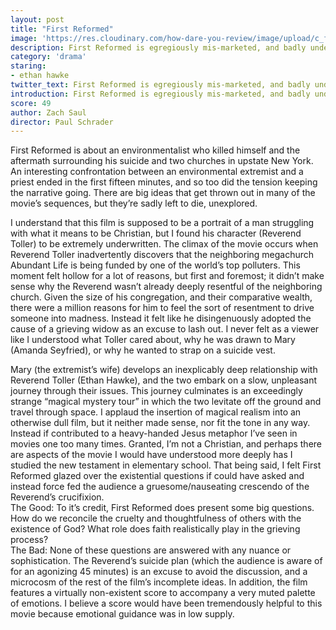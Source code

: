```yaml
---
layout: post
title: "First Reformed"
image: 'https://res.cloudinary.com/how-dare-you-review/image/upload/c_fill,h_399,w_760/v1528692631/18firstreformed-articleLarge-v2.jpg'
description: First Reformed is egregiously mis-marketed, and badly underwritten. Religious symbols aren't enough to save this sleepy script.
category: 'drama'
staring:
- ethan hawke
twitter_text: First Reformed is egregiously mis-marketed, and badly underwritten. Religious symbols aren't enough to save this sleepy script.
introduction: First Reformed is egregiously mis-marketed, and badly underwritten. Religious symbols aren't enough to save this sleepy script.
score: 49
author: Zach Saul
director: Paul Schrader
---
```

First Reformed is about an environmentalist who killed himself and the aftermath surrounding his suicide and two churches in upstate New York. An interesting confrontation between an environmental extremist and a priest ended in the first fifteen minutes, and so too did the tension keeping the narrative going. There are big ideas that get thrown out in many of the movie’s sequences, but they’re sadly left to die, unexplored.

I understand that this film is supposed to be a portrait of a man struggling with what it means to be Christian, but I found his character (Reverend Toller) to be extremely underwritten. The climax of the movie occurs when Reverend Toller inadvertently discovers that the neighboring megachurch Abundant Life is being funded by one of the world’s top polluters. This moment felt hollow for a lot of reasons, but first and foremost; it didn’t make sense why the Reverend wasn’t already deeply resentful of the neighboring church. Given the size of his congregation, and their comparative wealth, there were a million reasons for him to feel the sort of resentment to drive someone into madness. Instead it felt like he disingenuously adopted the cause of a grieving widow as an excuse to lash out. I never felt as a viewer like I understood what Toller cared about, why he was drawn to Mary (Amanda Seyfried), or why he wanted to strap on a suicide vest.

Mary (the extremist’s wife) develops an inexplicably deep relationship with Reverend Toller (Ethan Hawke), and the two embark on a slow, unpleasant journey through their issues. This journey culminates is an exceedingly strange “magical mystery tour” in which the two levitate off the ground and travel through space. I applaud the insertion of magical realism into an otherwise dull film, but it neither made sense, nor fit the tone in any way. Instead if contributed to a heavy-handed Jesus metaphor I’ve seen in movies one too many times.
Granted, I’m not a Christian, and perhaps there are aspects of the movie I would have understood more deeply has I studied the new testament in elementary school. That being said, I felt First Reformed glazed over the existential questions if could have asked and instead force fed the audience a gruesome/nauseating crescendo of the Reverend’s crucifixion.    
The Good:
To it’s credit, First Reformed does present some big questions. How do we reconcile the cruelty and thoughtfulness of others with the existence of God? What role does faith realistically play in the grieving process?  
The Bad:
None of these questions are answered with any nuance or sophistication. The Reverend’s suicide plan (which the audience is aware of for an agonizing 45 minutes) is an excuse to avoid the discussion, and a microcosm of the rest of the film’s incomplete ideas. In addition, the film features a virtually non-existent score to accompany a very muted palette of emotions. I believe a score would have been tremendously helpful to this movie because emotional guidance was in low supply.
